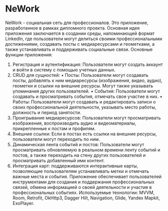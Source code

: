# NeWork

NeWork - социальная сеть для профессионалов. Это приложение, разработанное в рамках дипломного проекта. Основная идея приложения заключается в создании среды, напоминающей формат LinkedIn, где пользователи могут делиться своими профессиональными достижениями, создавать посты с медиаресурсами и геометками, а также устанавливать и поддерживать социальные связи.
Основные функции приложения:
1.	Регистрация и аутентификация: Пользователи могут создать аккаунт и войти в систему с помощью учетных данных.
2.	CRUD для сущностей:
•	Посты: Пользователи могут создавать посты, добавлять к ним медиаресурсы (изображения, видео, аудио), геометки и ссылки на внешние ресурсы. Могут также указывать упоминания других пользователей.
•	События: Пользователи могут создавать и просматривать события, отмечать свое участие в них.
•	Работы: Пользователи могут создавать и редактировать записи о своих профессиональной деятельности, указывать место работы, должность и период занятости.
3.	Проигрывание медиаресурсов: Пользователи могут просматривать изображения, воспроизводить аудио и видеоматериалы, прикрепленные к постам и профилям.
4.	Внешние  ссылки:  Если в постах есть ссылки на внешние ресурсы, пользователи могут переходить по ним.
5.	Динамическая лента событий и постов: Пользователи могут просматривать обновляемую в реальном времени ленту событий и постов, а также переходить на стену других пользователей и просматривать добавленный ими контент.
6.	Интеграция карт: поддерживаются интерактивные карты, позволяющие пользователям устанавливать метки и отмечать важные места и события. 
Приложение обеспечивает пользователей инструментами для создания и поддержания профессиональных связей, обмена информацией о своей деятельности и участия в профессиональных событиях.
Используемые технологии: MVVM, Room, Retrofit, OkHttp3, Dagger Hilt, Navigation, Glide, Yandex Mapkit, ExoPlayer.
